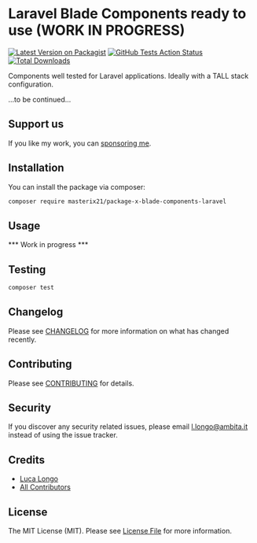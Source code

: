 # Laravel Blade Components ready to use (WORK IN PROGRESS)

[![Latest Version on Packagist](https://img.shields.io/packagist/v/masterix21/x-blade-components.svg?style=flat-square)](https://packagist.org/packages/masterix21/x-blade-components)
[![GitHub Tests Action Status](https://img.shields.io/github/workflow/status/masterix21/x-blade-components/run-tests?label=tests)](https://github.com/masterix21/x-blade-components/actions?query=workflow%3Arun-tests+branch%3Amaster)
[![Total Downloads](https://img.shields.io/packagist/dt/masterix21/x-blade-components.svg?style=flat-square)](https://packagist.org/packages/masterix21/x-blade-components)

Components well tested for Laravel applications. Ideally with a TALL stack configuration.

...to be continued...

## Support us

If you like my work, you can [sponsoring me](https://github.com/masterix21).

## Installation

You can install the package via composer:

```bash
composer require masterix21/package-x-blade-components-laravel
```

## Usage

*** Work in progress ***

## Testing

``` bash
composer test
```

## Changelog

Please see [CHANGELOG](CHANGELOG.md) for more information on what has changed recently.

## Contributing

Please see [CONTRIBUTING](CONTRIBUTING.md) for details.

## Security

If you discover any security related issues, please email l.longo@ambita.it instead of using the issue tracker.

## Credits

- [Luca Longo](https://github.com/masterix21)
- [All Contributors](../../contributors)

## License

The MIT License (MIT). Please see [License File](LICENSE.md) for more information.
